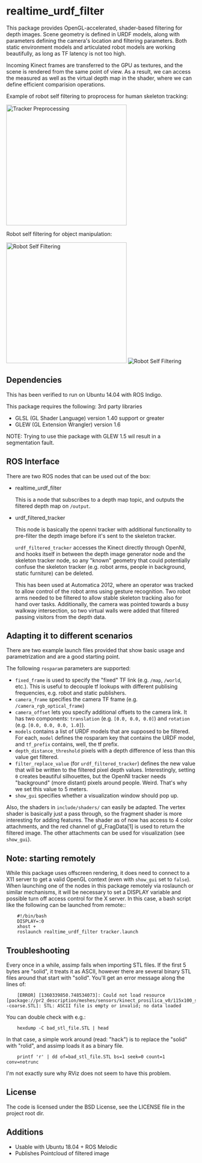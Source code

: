 realtime_urdf_filter
====================

This package provides OpenGL-accelerated, shader-based filtering for depth
images. Scene geometry is defined in URDF models, along with parameters
defining the camera's location and filtering parameters.  Both static
environment models and articulated robot models are working beautifully, as
long as TF latency is not too high.

Incoming Kinect frames are transferred to the GPU as textures, and the scene is
rendered from the same point of view. As a result, we can access the measured
as well as the virtual depth map in the shader, where we can define efficient
comparision operations.

Example of robot self filtering to proprocess for human skeleton tracking:

<img src="images/tracker.png" alt="Tracker Preprocessing" style="width: 320px;"/>

Robot self filtering for object manipulation:
   
<img src="images/grasping.png" alt="Robot Self Filtering" style="width: 320px;"/>

<img src="images/rviz.png" alt="Robot Self Filtering" style="max-width: 50 %;"/>


Dependencies
------------

This has been verified to run on Ubuntu 14.04 with ROS Indigo.

This package requires the following: 3rd party libraries
 - GLSL (GL Shader Language) version 1.40 support or greater
 - GLEW (GL Extension Wrangler) version 1.6

NOTE: Trying to use thie package with GLEW 1.5 wil result in a segmentation fault.

ROS Interface
-------------

There are two ROS nodes that can be used out of the box:

- realtime_urdf_filter

  This is a node that subscribes to a depth map topic, and outputs the filtered
  depth map on `/output`.

- urdf_filtered_tracker

  This node is basically the openni tracker with additional functionality to
  pre-filter the depth image before it's sent to the skeleton tracker.

  `urdf_filtered_tracker` accesses the Kinect directly through OpenNI, and
  hooks itself in between the depth image generator node and the skeleton tracker
  node, so any "known" geometry that could potentially confuse the skeleton
  tracker (e.g. robot arms, people in background, static furniture) can be
  deleted.

  This has been used at Automatica 2012, where an operator was tracked to allow
  control of the robot arms using gesture recognition. Two robot arms needed to
  be filtered to allow stable skeleton tracking also for hand over tasks.
  Additionally, the camera was pointed towards a busy walkway intersection, so
  two virtual walls were added that filtered passing visitors from the depth
  data.


Adapting it to different scenarios
----------------------------------

There are two example launch files provided that show basic usage and
parametrization and are a good starting point.

The following `rosparam` parameters are supported:

- `fixed_frame` is used to specify the "fixed" TF link (e.g. `/map`,
  `/world`, etc.). This is useful to decouple tf lookups with different
  publising frequencies, e.g. robot and static publishers.
- `camera_frame` specifies the camera TF frame (e.g.
  `/camera_rgb_optical_frame`)
- `camera_offset` lets you specify additional offsets to the camera link. It
  has two components: `translation` (e.g. `[0.0, 0.0, 0.0]`) and
  `rotation` (e.g. `[0.0, 0.0, 0.0, 1.0]`).
- `models` contains a list of URDF models that are supposed to be filtered.
  For each, `model` defines the rosparam key that contains the URDF model,
  and `tf_prefix` contains, well, the tf prefix.
- `depth_distance_threshold` pixels with a depth difference of less than this
  value get filtered.
- `filter_replace_value` (for `urdf_filtered_tracker`) defines the new
  value that will be written to the filtered pixel depth values. Interestingly,
  setting `0` creates beautiful silhouettes, but the OpenNI tracker needs
  "background" (more distant) pixels around people. Weird. That's why we set
  this value to 5 meters.
- `show_gui` specifies whether a visualization window should pop up.

Also, the shaders in `include/shaders/` can easily be adapted. The vertex
shader is basically just a pass through, so the fragment shader is more
interesting for adding features. The shader as of now has access to 4 color
attachments, and the red channel of gl_FragData[1] is used to return the
filtered image. The other attachments can be used for visualization (see
`show_gui`).

Note: starting remotely
-----------------------

While this package uses offscreen rendering, it does need to connect to a X11
server to get a valid OpenGL context (even with `show_gui` set to `false`).
When launching one of the nodes in this package remotely via roslaunch or
similar mechanisms, it will be necessary to set a DISPLAY variable and possible
turn off access control for the X server. In this case, a bash script like the
following can be launched from remote::

```
    #!/bin/bash
    DISPLAY=:0
    xhost +
    roslaunch realtime_urdf_filter tracker.launch
```

Troubleshooting
---------------

Every once in a while, assimp fails when importing STL files. If the first 5
bytes are "solid", it treats it as ASCII, however there are several binary STL
files around that start with "solid". You'll get an error message along the
lines of:

```
    [ERROR] [1360339850.748534073]: Could not load resource [package://pr2_description/meshes/sensors/kinect_prosilica_v0/115x100_swept_back--coarse.STL]: STL: ASCII file is empty or invalid; no data loaded
```

You can double check with e.g.:

```
    hexdump -C bad_stl_file.STL | head
```

In that case, a simple work around (read: "hack") is to replace the "solid"
with "rolid", and assimp loads it as a binary file.

```
    printf 'r' | dd of=bad_stl_file.STL bs=1 seek=0 count=1 conv=notrunc 
```

I'm not exactly sure why RViz does not seem to have this problem.

License
-------

The code is licensed under the BSD License, see the LICENSE file in the project
root dir.

Additions
-------
* Usable with Ubuntu 18.04 + ROS Melodic
* Publishes Pointcloud of filtered image
